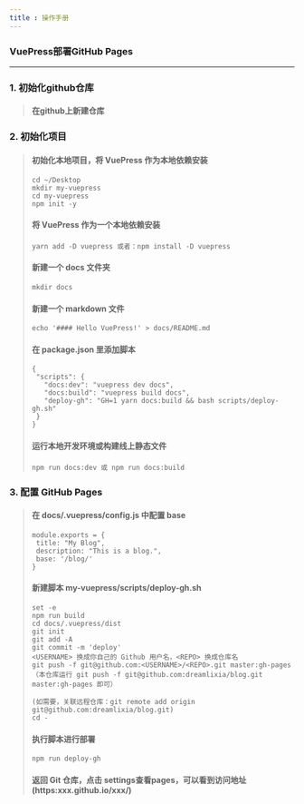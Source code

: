 ```yaml
---
title : 操作手册
---
```


### VuePress部署GitHub Pages
---

### 1. 初始化github仓库

>####  在github上新建仓库

###  2. 初始化项目
>####  初始化本地项目，将 VuePress 作为本地依赖安装
>```
>cd ~/Desktop
>mkdir my-vuepress
>cd my-vuepress
>npm init -y
>```
>####  将 VuePress 作为一个本地依赖安装
>```
>yarn add -D vuepress 或者：npm install -D vuepress
>```
>####  新建一个 docs 文件夹
>```
>mkdir docs
>```
>####  新建一个 markdown 文件
>```
>echo '#### Hello VuePress!' > docs/README.md
>```
>#### 在 package.json 里添加脚本
>```
>{
>  "scripts": {
>    "docs:dev": "vuepress dev docs",
>    "docs:build": "vuepress build docs",
>    "deploy-gh": "GH=1 yarn docs:build && bash scripts/deploy-gh.sh"
>  }
>}
>```
>#### 运行本地开发环境或构建线上静态文件
>```
>npm run docs:dev 或 npm run docs:build
>```

### 3. 配置 GitHub Pages

> ####  在 docs/.vuepress/config.js 中配置 base
>```
>module.exports = {
>  title: "My Blog",
>  description: "This is a blog.",
>  base: '/blog/' 
>}
>```
> ####  新建脚本 my-vuepress/scripts/deploy-gh.sh
>```
>set -e
>npm run build
>cd docs/.vuepress/dist
>git init
>git add -A
>git commit -m 'deploy'
> <USERNAME> 换成你自己的 Github 用户名，<REPO> 换成仓库名
>git push -f git@github.com:<USERNAME>/<REPO>.git master:gh-pages（本仓库运行 git push -f git@github.com:dreamlixia/blog.git master:gh-pages 即可）
>
>(如需要，关联远程仓库：git remote add origin git@github.com:dreamlixia/blog.git)
>cd -
>```
> ####  执行脚本进行部署
>```
>npm run deploy-gh
>```
> ####  返回 Git 仓库，点击 settings查看pages，可以看到访问地址(https:xxx.github.io/xxx/)
